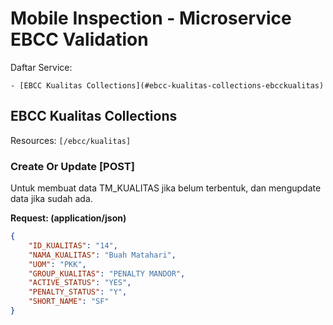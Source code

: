 # Mobile Inspection - Microservice EBCC Validation

Daftar Service:

<!-- TOC depthFrom:1 depthTo:2 withLinks:1 updateOnSave:1 orderedList:0 -->
	- [EBCC Kualitas Collections](#ebcc-kualitas-collections-ebcckualitas)
<!-- /TOC -->

## EBCC Kualitas Collections

Resources: `[/ebcc/kualitas]`

### Create Or Update [POST] 

Untuk membuat data TM_KUALITAS jika belum terbentuk, dan mengupdate data jika sudah ada.

**Request: (application/json)**

``` json
{
	"ID_KUALITAS": "14",
	"NAMA_KUALITAS": "Buah Matahari",
	"UOM": "PKK",
	"GROUP_KUALITAS": "PENALTY MANDOR",
	"ACTIVE_STATUS": "YES",
	"PENALTY_STATUS": "Y",
	"SHORT_NAME": "SF"
}
```